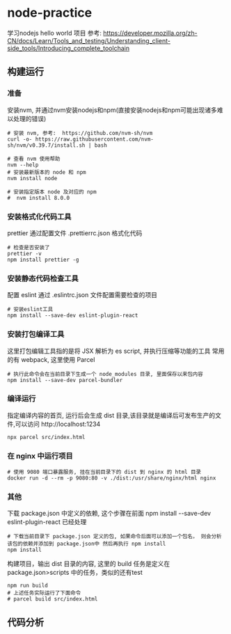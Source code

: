 # node-practice
学习nodejs hello world 项目
参考: https://developer.mozilla.org/zh-CN/docs/Learn/Tools_and_testing/Understanding_client-side_tools/Introducing_complete_toolchain

## 构建运行
### 准备
安装nvm, 并通过nvm安装nodejs和npm(直接安装nodejs和npm可能出现诸多难以处理的错误)
```shell
# 安装 nvm, 参考:  https://github.com/nvm-sh/nvm
curl -o- https://raw.githubusercontent.com/nvm-sh/nvm/v0.39.7/install.sh | bash

# 查看 nvm 使用帮助
nvm --help
# 安装最新版本的 node 和 npm
nvm install node 

# 安装指定版本 node 及对应的 npm
#  nvm install 8.0.0
```

### 安装格式化代码工具
prettier 通过配置文件 .prettierrc.json 格式化代码
```shell
# 检查是否安装了
prettier -v
npm install prettier -g
```

### 安装静态代码检查工具
配置 eslint 通过 .eslintrc.json 文件配置需要检查的项目
```shell
# 安装eslint工具
npm install --save-dev eslint-plugin-react
```

### 安装打包编译工具
这里打包编辑工具指的是将 JSX 解析为 es script, 并执行压缩等功能的工具 常用的有 webpack, 这里使用 Parcel
```shell
# 执行此命令会在当前目录下生成一个 node_modules 目录, 里面保存以来包内容
npm install --save-dev parcel-bundler
```

### 编译运行
指定编译内容的首页, 运行后会生成 dist 目录,该目录就是编译后可发布生产的文件,可以访问 http://localhost:1234
```shell
npx parcel src/index.html
```

### 在 nginx 中运行项目
```shell
# 使用 9080 端口暴露服务, 挂在当前目录下的 dist 到 nginx 的 html 目录
docker run -d --rm -p 9080:80 -v ./dist:/usr/share/nginx/html nginx
```

### 其他

下载 package.json 中定义的依赖, 这个步骤在前面 npm install --save-dev eslint-plugin-react 已经处理
```shell
# 下载当前目录下 package.json 定义的包, 如果命令后面可以添加一个包名， 则会分析该包的依赖并添加到 package.json中 然后再执行 npm install 
npm install 
```
构建项目，输出 dist 目录的内容, 这里的 build 任务是定义在  package.json>scripts 中的任务，类似的还有test
```shell
npm run build
# 上述任务实际运行了下面命令
# parcel build src/index.html
```

## 代码分析
